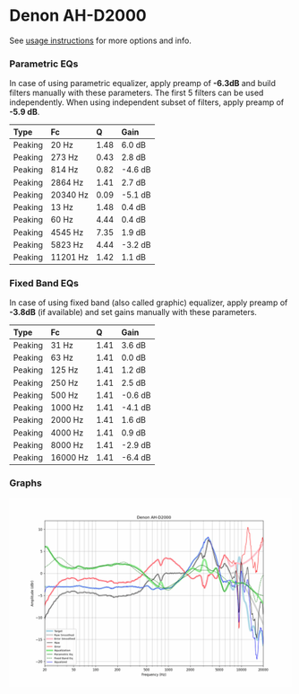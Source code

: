 # Denon AH-D2000
See [usage instructions](https://github.com/jaakkopasanen/AutoEq#usage) for more options and info.

### Parametric EQs
In case of using parametric equalizer, apply preamp of **-6.3dB** and build filters manually
with these parameters. The first 5 filters can be used independently.
When using independent subset of filters, apply preamp of **-5.9 dB**.

| Type    | Fc       |    Q | Gain    |
|:--------|:---------|:-----|:--------|
| Peaking | 20 Hz    | 1.48 | 6.0 dB  |
| Peaking | 273 Hz   | 0.43 | 2.8 dB  |
| Peaking | 814 Hz   | 0.82 | -4.6 dB |
| Peaking | 2864 Hz  | 1.41 | 2.7 dB  |
| Peaking | 20340 Hz | 0.09 | -5.1 dB |
| Peaking | 13 Hz    | 1.48 | 0.4 dB  |
| Peaking | 60 Hz    | 4.44 | 0.4 dB  |
| Peaking | 4545 Hz  | 7.35 | 1.9 dB  |
| Peaking | 5823 Hz  | 4.44 | -3.2 dB |
| Peaking | 11201 Hz | 1.42 | 1.1 dB  |

### Fixed Band EQs
In case of using fixed band (also called graphic) equalizer, apply preamp of **-3.8dB**
(if available) and set gains manually with these parameters.

| Type    | Fc       |    Q | Gain    |
|:--------|:---------|:-----|:--------|
| Peaking | 31 Hz    | 1.41 | 3.6 dB  |
| Peaking | 63 Hz    | 1.41 | 0.0 dB  |
| Peaking | 125 Hz   | 1.41 | 1.2 dB  |
| Peaking | 250 Hz   | 1.41 | 2.5 dB  |
| Peaking | 500 Hz   | 1.41 | -0.6 dB |
| Peaking | 1000 Hz  | 1.41 | -4.1 dB |
| Peaking | 2000 Hz  | 1.41 | 1.6 dB  |
| Peaking | 4000 Hz  | 1.41 | 0.9 dB  |
| Peaking | 8000 Hz  | 1.41 | -2.9 dB |
| Peaking | 16000 Hz | 1.41 | -6.4 dB |

### Graphs
![](./Denon%20AH-D2000.png)